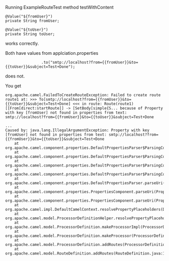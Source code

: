 Running ExampleRouteTest method testWithContent

    @Value("${fromUser}")
    private String fromUser;

    @Value("${toUser}")
    private String toUser;
    
works correctly. 

Both have values from applciation.properties


                    .to("smtp://localhost?from={{fromUser}}&to={{toUser}}&subject=Test+Done");
                    
does not. 
                
                
You get

    org.apache.camel.FailedToCreateRouteException: Failed to create route route1 at: >>> To[smtp://localhost?from={{fromUser}}&to={{toUser}}&subject=Test+Done] <<< in route: Route(route1)[[From[direct:startRoute]] -> [SetBody[simple{S... because of Property with key [fromUser] not found in properties from text: smtp://localhost?from={{fromUser}}&to={{toUser}}&subject=Test+Done

    ...
    Caused by: java.lang.IllegalArgumentException: Property with key [fromUser] not found in properties from text: smtp://localhost?from={{fromUser}}&to={{toUser}}&subject=Test+Done
    	at org.apache.camel.component.properties.DefaultPropertiesParser$ParsingContext.getPropertyValue(DefaultPropertiesParser.java:270)
    	at org.apache.camel.component.properties.DefaultPropertiesParser$ParsingContext.readProperty(DefaultPropertiesParser.java:156)
    	at org.apache.camel.component.properties.DefaultPropertiesParser$ParsingContext.doParse(DefaultPropertiesParser.java:115)
    	at org.apache.camel.component.properties.DefaultPropertiesParser$ParsingContext.parse(DefaultPropertiesParser.java:99)
    	at org.apache.camel.component.properties.DefaultPropertiesParser.parseUri(DefaultPropertiesParser.java:62)
    	at org.apache.camel.component.properties.PropertiesComponent.parseUri(PropertiesComponent.java:235)
    	at org.apache.camel.component.properties.PropertiesComponent.parseUri(PropertiesComponent.java:178)
    	at org.apache.camel.impl.DefaultCamelContext.resolvePropertyPlaceholders(DefaultCamelContext.java:2550)
    	at org.apache.camel.model.ProcessorDefinitionHelper.resolvePropertyPlaceholders(ProcessorDefinitionHelper.java:735)
    	at org.apache.camel.model.ProcessorDefinition.makeProcessorImpl(ProcessorDefinition.java:537)
    	at org.apache.camel.model.ProcessorDefinition.makeProcessor(ProcessorDefinition.java:523)
    	at org.apache.camel.model.ProcessorDefinition.addRoutes(ProcessorDefinition.java:239)
    	at org.apache.camel.model.RouteDefinition.addRoutes(RouteDefinition.java:1300)
